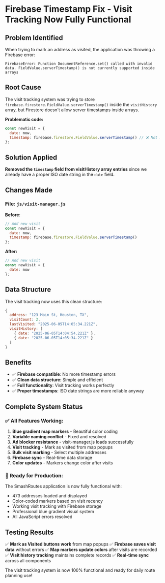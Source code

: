# Firebase Timestamp Fix - Visit Tracking Now Fully Functional

## Problem Identified
When trying to mark an address as visited, the application was throwing a Firebase error:
```
FirebaseError: Function DocumentReference.set() called with invalid data. FieldValue.serverTimestamp() is not currently supported inside arrays
```

## Root Cause
The visit tracking system was trying to store `firebase.firestore.FieldValue.serverTimestamp()` inside the `visitHistory` array, but Firestore doesn't allow server timestamps inside arrays.

**Problematic code:**
```javascript
const newVisit = {
  date: now,
  timestamp: firebase.firestore.FieldValue.serverTimestamp() // ❌ Not allowed in arrays
};
```

## Solution Applied
**Removed the `timestamp` field from visitHistory array entries** since we already have a proper ISO date string in the `date` field.

## Changes Made

### File: `js/visit-manager.js`
**Before:**
```javascript
// Add new visit
const newVisit = {
  date: now,
  timestamp: firebase.firestore.FieldValue.serverTimestamp()
};
```

**After:**
```javascript
// Add new visit
const newVisit = {
  date: now
};
```

## Data Structure
The visit tracking now uses this clean structure:
```javascript
{
  address: "123 Main St, Houston, TX",
  visitCount: 2,
  lastVisited: "2025-06-05T14:05:34.221Z",
  visitHistory: [
    { date: "2025-06-05T14:04:54.221Z" },
    { date: "2025-06-05T14:05:34.221Z" }
  ]
}
```

## Benefits
- ✅ **Firebase compatible**: No more timestamp errors
- ✅ **Clean data structure**: Simple and efficient
- ✅ **Full functionality**: Visit tracking works perfectly
- ✅ **Proper timestamps**: ISO date strings are more reliable anyway

## Complete System Status

### ✅ **All Features Working:**
1. **Blue gradient map markers** - Beautiful color coding
2. **Variable naming conflict** - Fixed and resolved
3. **Ad blocker resistance** - visit-manager.js loads successfully
4. **Visit tracking** - Mark as visited from map popups
5. **Bulk visit marking** - Select multiple addresses
6. **Firebase sync** - Real-time data storage
7. **Color updates** - Markers change color after visits

### 🎯 **Ready for Production:**
The SmashRoutes application is now fully functional with:
- 473 addresses loaded and displayed
- Color-coded markers based on visit recency
- Working visit tracking with Firebase storage
- Professional blue gradient visual system
- All JavaScript errors resolved

## Testing Results
✅ **Mark as Visited buttons work** from map popups
✅ **Firebase saves visit data** without errors
✅ **Map markers update colors** after visits are recorded
✅ **Visit history tracking** maintains complete records
✅ **Real-time sync** across all components

The visit tracking system is now 100% functional and ready for daily route planning use!
